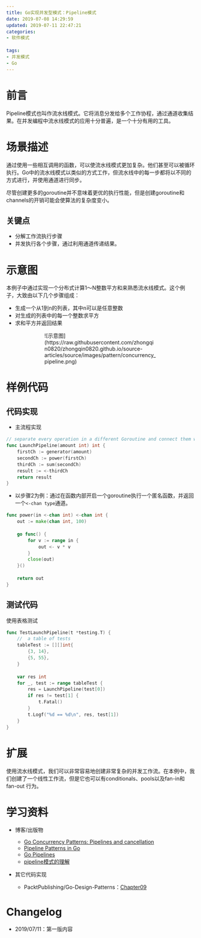 ```yaml
---
title: Go实现并发型模式：Pipeline模式
date: 2019-07-08 14:29:59
updated: 2019-07-11 22:47:21
categories:
- 软件模式

tags:
- 并发模式
- Go
---
```

# 前言
Pipeline模式也叫作流水线模式。它将消息分发给多个工作协程，通过通道收集结果。在并发编程中流水线模式的应用十分普遍，是一个十分有用的工具。

<!-- more -->
# 场景描述
通过使用一些相互调用的函数，可以使流水线模式更加复杂。他们甚至可以被循环执行。Go中的流水线模式以类似的方式工作，但流水线中的每一步都将以不同的方式进行，并使用通道进行同步。

尽管创建更多的goroutine并不意味着更优的执行性能，但是创建goroutine和channels的开销可能会使算法的复杂度变小。
## 关键点
- 分解工作流执行步骤
- 并发执行各个步骤，通过利用通道传递结果。

# 示意图
本例子中通过实现一个分布式计算1～N整数平方和来熟悉流水线模式。这个例子，大致由以下几个步骤组成：
- 生成一个从1到n的列表，其中n可以是任意整数
- 对生成的列表中的每一个整数求平方
- 求和平方并返回结果

<div style="width: 300px; margin: auto">
![示意图](https://raw.githubusercontent.com/zhongqin0820/zhongqin0820.github.io/source-articles/source/images/pattern/concurrency_pipeline.png)
</div>

# 样例代码
## 代码实现
- 主流程实现

```go
// separate every operation in a different Goroutine and connect them with channels.
func LaunchPipeline(amount int) int {
    firstCh := generator(amount)
    secondCh := power(firstCh)
    thirdCh := sum(secondCh)
    result := <-thirdCh
    return result
}
```

- 以步骤2为例：通过在函数内部开启一个goroutine执行一个匿名函数，并返回一个`<-chan type`通道。

```go
func power(in <-chan int) <-chan int {
    out := make(chan int, 100)

    go func() {
        for v := range in {
            out <- v * v
        }
        close(out)
    }()

    return out
}
```

## 测试代码
使用表格测试
```go
func TestLaunchPipeline(t *testing.T) {
    //  a table of tests
    tableTest := [][]int{
        {3, 14},
        {5, 55},
    }

    var res int
    for _, test := range tableTest {
        res = LaunchPipeline(test[0])
        if res != test[1] {
            t.Fatal()
        }
        t.Logf("%d == %d\n", res, test[1])
    }
}
```

# 扩展
使用流水线模式，我们可以非常容易地创建非常复杂的并发工作流。在本例中，我们创建了一个线性工作流，但是它也可以有conditionals、pools以及fan-in和fan-out 行为。

# 学习资料
- 博客/出版物
    - [Go Concurrency Patterns: Pipelines and cancellation](https://blog.golang.org/pipelines)
    - [Pipeline Patterns in Go](https://medium.com/statuscode/pipeline-patterns-in-go-a37bb3a7e61d)
    - [Go Pipelines](https://gist.github.com/brandur/0ed11ad9480809aad0dacecfcac41790)
    - [pipeline模式的理解](http://weakyon.com/2015/11/07/pipeline-mode.html)

- 其它代码实现
    - PacktPublishing/Go-Design-Patterns：[Chapter09](https://github.com/PacktPublishing/Go-Design-Patterns/tree/master/Chapter09)

# Changelog
- 2019/07/11：第一版内容